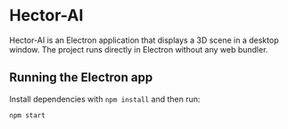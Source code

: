 # Hector-AI

Hector-AI is an Electron application that displays a 3D scene in a desktop window. The project runs directly in Electron without any web bundler.

## Running the Electron app

Install dependencies with `npm install` and then run:

```bash
npm start
```